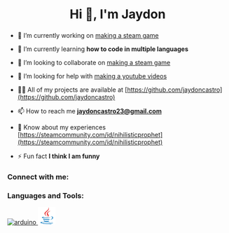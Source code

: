 <h1 align="center">Hi 👋, I'm Jaydon</h1>
<h3 align="center"></h3>

- 🔭 I’m currently working on [making a steam game](https://steamcommunity.com/id/nihilisticprophet)

- 🌱 I’m currently learning **how to code in multiple languages**

- 👯 I’m looking to collaborate on [making a steam game](https://steamcommunity.com/id/nihilisticprophet)

- 🤝 I’m looking for help with [making a youtube videos](https://www.youtube.com/channel/UC03ltjLP8Ndnpyb0-lK0jYA)

- 👨‍💻 All of my projects are available at [https://github.com/jaydoncastro](https://github.com/jaydoncastro)

- 📫 How to reach me **jaydoncastro23@gmail.com**

- 📄 Know about my experiences [https://steamcommunity.com/id/nihilisticprophet](https://steamcommunity.com/id/nihilisticprophet)

- ⚡ Fun fact **I think I am funny**

<h3 align="left">Connect with me:</h3>
<p align="left">
</p>

<h3 align="left">Languages and Tools:</h3>
<p align="left"> <a href="https://www.arduino.cc/" target="_blank" rel="noreferrer"> <img src="https://cdn.worldvectorlogo.com/logos/arduino-1.svg" alt="arduino" width="40" height="40"/> </a> <a href="https://www.java.com" target="_blank" rel="noreferrer"> <img src="https://raw.githubusercontent.com/devicons/devicon/master/icons/java/java-original.svg" alt="java" width="40" height="40"/> </a> </p>
